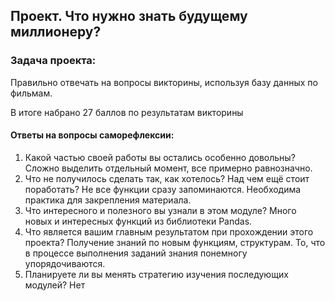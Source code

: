 ## Проект. Что нужно знать будущему миллионеру?

### Задача проекта:
Правильно отвечать на вопросы викторины, используя базу данных по фильмам.

В итоге набрано 27 баллов по результатам викторины

#### Ответы на вопросы саморефлексии:
1. Какой частью своей работы вы остались особенно довольны?
Сложно выделить отдельный момент, все примерно равнозначно.
2. Что не получилось сделать так, как хотелось? Над чем ещё стоит поработать?
Не все функции сразу запоминаются. Необходима практика для закрепления материала. 
3. Что интересного и полезного вы узнали в этом модуле?
Много новых и интересных функций из библиотеки Pandas.
4. Что является вашим главным результатом при прохождении этого проекта?
Получение знаний по новым функциям, структурам. То, что в процессе выполнения заданий знания понемногу упорядочиваются.  
5. Планируете ли вы менять стратегию изучения последующих модулей?
Нет